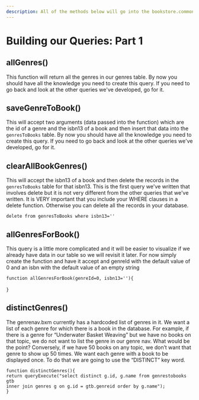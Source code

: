 ```yaml
---
description: All of the methods below will go into the bookstore.common.books class
---
```


# Building our Queries: Part 1

## allGenres()

This function will return all the genres in our genres table. By now you should have all the knowledge you need to create this query. If you need to go back and look at the other queries we've developed, go for it.&#x20;



## saveGenreToBook()

This will accept two arguments (data passed into the function) which are the id of a genre and the isbn13 of a book and then insert that data into the `genresToBooks` table. By now you should have all the knowledge you need to create this query. If you need to go back and look at the other queries we've developed, go for it.&#x20;



## clearAllBookGenres()

This will accept the isbn13 of a book and then delete the records in the `genresToBooks` table for that isbn13. This is the first query we've written that involves delete but it is not very different from the other queries that we've written. It is VERY important that you include your WHERE clauses in a delete function. Otherwise you can delete all the records in your database.

`delete from genresToBooks where isbn13=''`



## allGenresForBook()

This query is a little more complicated and it will be easier to visualize if we already have data in our table so we will revisit it later. For now simply create the function and have it accept and genreId with the default value of 0 and an isbn with the default value of  an empty string

`function allGenresForBook(genreId=0, isbn13=''){`\
\
`}`&#x20;



## distinctGenres()

The genrenav.bxm currently has a hardcoded list of genres in it. We want a list of each genre for which there is a book in the database. For example, if there is a genre for “Underwater Basket Weaving” but we have no books on that topic, we do not want to list the genre in our genre nav. What would be the point? Conversely, if we have 50 books on any topic, we don’t want that genre to show up 50 times. We want each genre with a book to be displayed once. To do that we are going to use the “DISTINCT” key word.

`function distinctGenres(){`\
&#x20;   `return queryExecute("select distinct g.id, g.name from genrestobooks gtb` \
&#x20;        `inner join genres g on g.id = gtb.genreid order by g.name");`\
`}`

